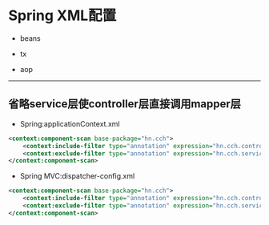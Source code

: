 # Spring XML配置



- beans

- tx

- aop











---
## 省略service层使controller层直接调用mapper层
- Spring:applicationContext.xml
```xml
<context:component-scan base-package="hn.cch">
    <context:include-filter type="annotation" expression="hn.cch.controller"/>
    <context:exclude-filter type="annotation" expression="hn.cch.service"/>
</context:component-scan>
```
- Spring MVC:dispatcher-config.xml
```xml
<context:component-scan base-package="hn.cch">
    <context:include-filter type="annotation" expression="hn.cch.controller"/>
    <context:exclude-filter type="annotation" expression="hn.cch.service"/>
</context:component-scan>
```
